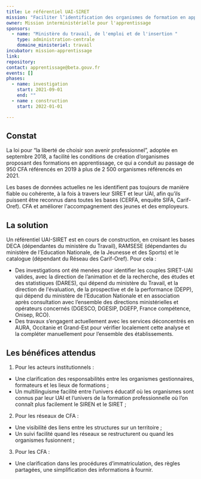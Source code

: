 ```yaml
---
title: Le référentiel UAI-SIRET
mission: "Faciliter l’identification des organismes de formation en apprentissage"
owner: Mission interministérielle pour l'apprentissage
sponsors:
  - name: "Ministère du travail, de l'emploi et de l'insertion "
    type: administration-centrale
    domaine_ministeriel: travail
incubator: mission-apprentissage
link:
repository:
contact: apprentissage@beta.gouv.fr
events: []
phases:
  - name: investigation
    start: 2021-09-01
    end: ""
  - name : construction
    start: 2022-01-01

---
```


## Constat

La loi pour “la liberté de choisir son avenir professionnel”, adoptée en septembre 2018, a facilité les conditions de création d’organismes proposant des formations en apprentissage, ce qui a conduit au passage de 950 CFA référencés en 2019 à plus de 2 500 organismes référencés en 2021.

Les bases de données actuelles ne les identifient pas toujours de manière fiable ou cohérente, à la fois à travers leur SIRET et leur UAI, afin qu’ils puissent être reconnus dans toutes les bases (CERFA, enquête SIFA, Carif-Oref). CFA et améliorer l'accompagnement des jeunes et des employeurs.


## La solution

Un référentiel UAI-SIRET est en cours de construction, en croisant les bases DECA (dépendantes du ministère du Travail), RAMSESE (dépendantes du ministère de l’Education Nationale, de la Jeunesse et des Sports) et le catalogue (dépendant du Réseau des Carif-Oref).
Pour cela : 
- Des investigations ont été menées pour identifier les couples SIRET-UAI valides, avec la direction de l’animation et de la recherche, des études et des statistiques (DARES), qui dépend du ministère du Travail, et la direction de l'évaluation, de la prospective et de la performance (DEPP), qui dépend du ministère de l’Education Nationale et en association après consultation avec l’ensemble des directions ministérielles et opérateurs concernés (DGESCO, DGESIP, DGEFP, France compétence, Onisep, RCO). 
- Des travaux s’engagent actuellement avec les services déconcentrés en AURA, Occitanie et Grand-Est pour vérifier localement cette analyse et la compléter manuellement pour l’ensemble des établissements.

## Les bénéfices attendus

1. Pour les acteurs institutionnels : 
- Une clarification des responsabilités entre les organismes gestionnaires, formateurs et les lieux de formations ; 
- Un multilinguisme facilité entre l’univers éducatif où les organismes sont connus par leur UAI et l’univers de la formation professionnelle où l’on connaît plus facilement le SIREN et le SIRET ;
2. Pour les réseaux de CFA : 
- Une visibilité des liens entre les structures sur un territoire ; 
- Un suivi facilité quand les réseaux se restructurent ou quand les organismes fusionnent ; 
3. Pour les CFA : 
- Une clarification dans les procédures d’immatriculation, des règles partagées, une simplification des informations à fournir.
